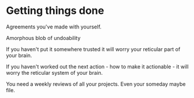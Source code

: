 ﻿# Getting things done

Agreements you've made with yourself.

Amorphous blob of undoability

If you haven't put it somewhere trusted it will worry your reticular part of your brain.

If you haven't worked out the next action - how to make it actionable - it will worry the reticular system of your brain.

You need a weekly reviews of all your projects.
Even your someday maybe file.